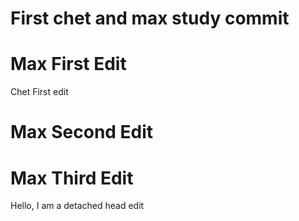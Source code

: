 # First chet and max study commit
# Max First Edit

Chet First edit
# Max Second Edit
# Max Third Edit

Hello, I am a detached head edit